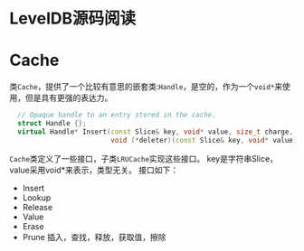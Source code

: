 # LevelDB源码阅读

Cache
===

类`Cache`，提供了一个比较有意思的嵌套类:`Handle`，是空的，作为一个`void*`来使用，但是具有更强的表达力。
```c++
  // Opaque handle to an entry stored in the cache.
  struct Handle {};
  virtual Handle* Insert(const Slice& key, void* value, size_t charge,
                         void (*deleter)(const Slice& key, void* value)) = 0;
```

`Cache`类定义了一些接口，子类`LRUCache`实现这些接口。
key是字符串Slice，value采用void*来表示，类型无关。
接口如下：
* Insert
* Lookup
* Release
* Value
* Erase
* Prune
插入，查找，释放，获取值，擦除
